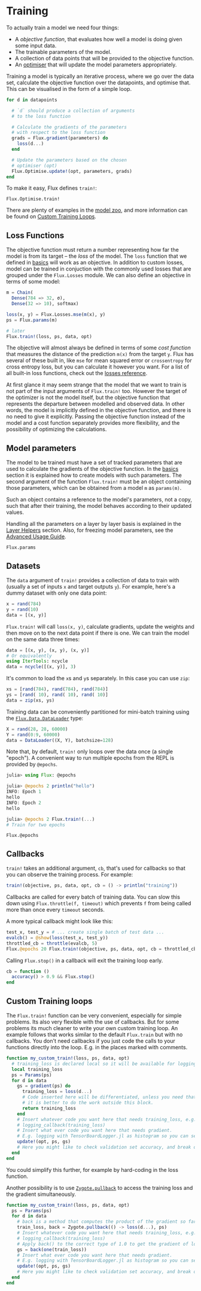 # Training

To actually train a model we need four things:

* A *objective function*, that evaluates how well a model is doing given some input data.
* The trainable parameters of the model.
* A collection of data points that will be provided to the objective function.
* An [optimiser](optimisers.md) that will update the model parameters appropriately.

Training a model is typically an iterative process, where we go over the data set,
calculate the objective function over the datapoints, and optimise that.
This can be visualised in the form of a simple loop.

```julia
for d in datapoints

  # `d` should produce a collection of arguments
  # to the loss function

  # Calculate the gradients of the parameters
  # with respect to the loss function
  grads = Flux.gradient(parameters) do
    loss(d...)
  end

  # Update the parameters based on the chosen
  # optimiser (opt)
  Flux.Optimise.update!(opt, parameters, grads)
end
```

To make it easy, Flux defines `train!`:

```@docs
Flux.Optimise.train!
```

There are plenty of examples in the [model zoo](https://github.com/FluxML/model-zoo), and
more information can be found on [Custom Training Loops](../models/advanced.md).

## Loss Functions

The objective function must return a number representing how far the model is from its target – the *loss* of the model. The `loss` function that we defined in [basics](../models/basics.md) will work as an objective.
In addition to custom losses, model can be trained in conjuction with
the commonly used losses that are grouped under the `Flux.Losses` module.
We can also define an objective in terms of some model:

```julia
m = Chain(
  Dense(784 => 32, σ),
  Dense(32 => 10), softmax)

loss(x, y) = Flux.Losses.mse(m(x), y)
ps = Flux.params(m)

# later
Flux.train!(loss, ps, data, opt)
```

The objective will almost always be defined in terms of some *cost function* that measures the distance of the prediction `m(x)` from the target `y`. Flux has several of these built in, like `mse` for mean squared error or `crossentropy` for cross entropy loss, but you can calculate it however you want.
For a list of all built-in loss functions, check out the [losses reference](../models/losses.md).

At first glance it may seem strange that the model that we want to train is not part of the input arguments of `Flux.train!` too. However the target of the optimizer is not the model itself, but the objective function that represents the departure between modelled and observed data. In other words, the model is implicitly defined in the objective function, and there is no need to give it explicitly. Passing the objective function instead of the model and a cost function separately provides more flexibility, and the possibility of optimizing the calculations.

## Model parameters

The model to be trained must have a set of tracked parameters that are used to calculate the gradients of the objective function. In the [basics](../models/basics.md) section it is explained how to create models with such parameters. The second argument of the function `Flux.train!` must be an object containing those parameters, which can be obtained from a model `m` as `params(m)`.

Such an object contains a reference to the model's parameters, not a copy, such that after their training, the model behaves according to their updated values.

Handling all the parameters on a layer by layer basis is explained in the [Layer Helpers](../models/basics.md) section. Also, for freezing model parameters, see the [Advanced Usage Guide](../models/advanced.md).

```@docs
Flux.params
```

## Datasets

The `data` argument of `train!` provides a collection of data to train with (usually a set of inputs `x` and target outputs `y`). For example, here's a dummy dataset with only one data point:

```julia
x = rand(784)
y = rand(10)
data = [(x, y)]
```

`Flux.train!` will call `loss(x, y)`, calculate gradients, update the weights and then move on to the next data point if there is one. We can train the model on the same data three times:

```julia
data = [(x, y), (x, y), (x, y)]
# Or equivalently
using IterTools: ncycle
data = ncycle([(x, y)], 3)
```

It's common to load the `x`s and `y`s separately. In this case you can use `zip`:

```julia
xs = [rand(784), rand(784), rand(784)]
ys = [rand( 10), rand( 10), rand( 10)]
data = zip(xs, ys)
```

Training data can be conveniently  partitioned for mini-batch training using the [`Flux.Data.DataLoader`](@ref) type:

```julia
X = rand(28, 28, 60000)
Y = rand(0:9, 60000)
data = DataLoader((X, Y), batchsize=128) 
```

Note that, by default, `train!` only loops over the data once (a single "epoch").
A convenient way to run multiple epochs from the REPL is provided by `@epochs`.

```julia
julia> using Flux: @epochs

julia> @epochs 2 println("hello")
INFO: Epoch 1
hello
INFO: Epoch 2
hello

julia> @epochs 2 Flux.train!(...)
# Train for two epochs
```

```@docs
Flux.@epochs
```

## Callbacks

`train!` takes an additional argument, `cb`, that's used for callbacks so that you can observe the training process. For example:

```julia
train!(objective, ps, data, opt, cb = () -> println("training"))
```

Callbacks are called for every batch of training data. You can slow this down using `Flux.throttle(f, timeout)` which prevents `f` from being called more than once every `timeout` seconds.

A more typical callback might look like this:

```julia
test_x, test_y = # ... create single batch of test data ...
evalcb() = @show(loss(test_x, test_y))
throttled_cb = throttle(evalcb, 5)
Flux.@epochs 20 Flux.train!(objective, ps, data, opt, cb = throttled_cb)
```

Calling `Flux.stop()` in a callback will exit the training loop early.

```julia
cb = function ()
  accuracy() > 0.9 && Flux.stop()
end
```

## Custom Training loops

The `Flux.train!` function can be very convenient, especially for simple problems.
Its also very flexible with the use of callbacks.
But for some problems its much cleaner to write your own custom training loop.
An example follows that works similar to the default `Flux.train` but with no callbacks.
You don't need callbacks if you just code the calls to your functions directly into the loop.
E.g. in the places marked with comments.

```julia
function my_custom_train!(loss, ps, data, opt)
  # training_loss is declared local so it will be available for logging outside the gradient calculation.
  local training_loss
  ps = Params(ps)
  for d in data
    gs = gradient(ps) do
      training_loss = loss(d...)
      # Code inserted here will be differentiated, unless you need that gradient information
      # it is better to do the work outside this block.
      return training_loss
    end
    # Insert whatever code you want here that needs training_loss, e.g. logging.
    # logging_callback(training_loss)
    # Insert what ever code you want here that needs gradient.
    # E.g. logging with TensorBoardLogger.jl as histogram so you can see if it is becoming huge.
    update!(opt, ps, gs)
    # Here you might like to check validation set accuracy, and break out to do early stopping.
  end
end
```

You could simplify this further, for example by hard-coding in the loss function.

Another possibility is to use [`Zygote.pullback`](https://fluxml.ai/Zygote.jl/dev/adjoints/#Pullbacks-1)
to access the training loss and the gradient simultaneously.

```julia
function my_custom_train!(loss, ps, data, opt)
  ps = Params(ps)
  for d in data
    # back is a method that computes the product of the gradient so far with its argument.
    train_loss, back = Zygote.pullback(() -> loss(d...), ps)
    # Insert whatever code you want here that needs training_loss, e.g. logging.
    # logging_callback(training_loss)
    # Apply back() to the correct type of 1.0 to get the gradient of loss.
    gs = back(one(train_loss))
    # Insert what ever code you want here that needs gradient.
    # E.g. logging with TensorBoardLogger.jl as histogram so you can see if it is becoming huge.
    update!(opt, ps, gs)
    # Here you might like to check validation set accuracy, and break out to do early stopping.
  end
end
```
